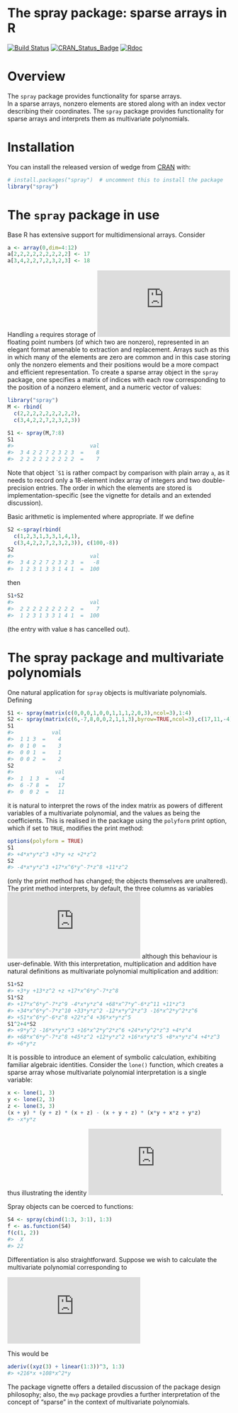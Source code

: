 The spray package: sparse arrays in R
================

<!-- README.md is generated from README.Rmd. Please edit that file -->

<!-- badges: start -->

[![Build
Status](https://travis-ci.org/RobinHankin/spray.svg?branch=master)](https://travis-ci.org/RobinHankin/spray)
[![CRAN\_Status\_Badge](https://www.r-pkg.org/badges/version/spray)](https://cran.r-project.org/package=spray)
[![Rdoc](http://www.rdocumentation.org/badges/version/spray)](http://www.rdocumentation.org/packages/spray)
<!-- badges: end -->

# Overview

The `spray` package provides functionality for sparse arrays.  
In a sparse arrays, nonzero elements are stored along with an index
vector describing their coordinates. The `spray` package provides
functionality for sparse arrays and interprets them as multivariate
polynomials.

# Installation

You can install the released version of wedge from
[CRAN](https://CRAN.R-project.org) with:

``` r
# install.packages("spray")  # uncomment this to install the package
library("spray")
```

# The `spray` package in use

Base R has extensive support for multidimensional arrays. Consider

``` r
a <- array(0,dim=4:12)
a[2,2,2,2,2,2,2,2,2] <- 17
a[3,4,2,2,7,2,3,2,3] <- 18
```

Handling `a` requires storage of
![\\prod\_{i=4}^{12}i=79833600](https://latex.codecogs.com/png.latex?%5Cprod_%7Bi%3D4%7D%5E%7B12%7Di%3D79833600
"\\prod_{i=4}^{12}i=79833600") floating point numbers (of which two are
nonzero), represented in an elegant format amenable to extraction and
replacement. Arrays such as this in which many of the elements are zero
are common and in this case storing only the nonzero elements and their
positions would be a more compact and efficient representation. To
create a sparse array object in the `spray` package, one specifies a
matrix of indices with each row corresponding to the position of a
nonzero element, and a numeric vector of values:

``` r
library("spray")
M <- rbind(
  c(2,2,2,2,2,2,2,2,2),
  c(3,4,2,2,7,2,3,2,3))

S1 <- spray(M,7:8)
S1
#>                        val
#>  3 4 2 2 7 2 3 2 3  =    8
#>  2 2 2 2 2 2 2 2 2  =    7
```

Note that object \``S1` is rather compact by comparison with plain array
`a`, as it needs to record only a 18-element index array of integers and
two double-precision entries. The order in which the elements are stored
is implementation-specific (see the vignette for details and an extended
discussion).

Basic arithmetic is implemented where appropriate. If we define

``` r
S2 <-spray(rbind(
  c(1,2,3,1,3,3,1,4,1),
  c(3,4,2,2,7,2,3,2,3)), c(100,-8))
S2
#>                        val
#>  3 4 2 2 7 2 3 2 3  =   -8
#>  1 2 3 1 3 3 1 4 1  =  100
```

then

``` r
S1+S2
#>                        val
#>  2 2 2 2 2 2 2 2 2  =    7
#>  1 2 3 1 3 3 1 4 1  =  100
```

(the entry with value `8` has cancelled out).

# The spray package and multivariate polynomials

One natural application for `spray` objects is multivariate polynomials.
Defining

``` r
S1 <- spray(matrix(c(0,0,0,1,0,0,1,1,1,2,0,3),ncol=3),1:4)
S2 <- spray(matrix(c(6,-7,8,0,0,2,1,1,3),byrow=TRUE,ncol=3),c(17,11,-4))
S1
#>            val
#>  1 1 3  =    4
#>  0 1 0  =    3
#>  0 0 1  =    1
#>  0 0 2  =    2
S2
#>             val
#>  1  1 3  =   -4
#>  6 -7 8  =   17
#>  0  0 2  =   11
```

it is natural to interpret the rows of the index matrix as powers of
different variables of a multivariate polynomial, and the values as
being the coefficients. This is realised in the package using the
`polyform` print option, which if set to `TRUE`, modifies the print
method:

``` r
options(polyform = TRUE)
S1
#> +4*x*y*z^3 +3*y +z +2*z^2
S2
#> -4*x*y*z^3 +17*x^6*y^-7*z^8 +11*z^2
```

(only the print method has changed; the objects themselves are
unaltered). The print method interprets, by default, the three columns
as variables ![x,y,z](https://latex.codecogs.com/png.latex?x%2Cy%2Cz
"x,y,z") although this behaviour is user-definable. With this
interpretation, multiplication and addition have natural definitions as
multivariate polynomial multiplication and addition:

``` r
S1+S2
#> +3*y +13*z^2 +z +17*x^6*y^-7*z^8
S1*S2
#> +17*x^6*y^-7*z^9 -4*x*y*z^4 +68*x^7*y^-6*z^11 +11*z^3
#> +34*x^6*y^-7*z^10 +33*y*z^2 -12*x*y^2*z^3 -16*x^2*y^2*z^6
#> +51*x^6*y^-6*z^8 +22*z^4 +36*x*y*z^5
S1^2+4*S2
#> +9*y^2 -16*x*y*z^3 +16*x^2*y^2*z^6 +24*x*y^2*z^3 +4*z^4
#> +68*x^6*y^-7*z^8 +45*z^2 +12*y*z^2 +16*x*y*z^5 +8*x*y*z^4 +4*z^3
#> +6*y*z
```

It is possible to introduce an element of symbolic calculation,
exhibiting familiar algebraic identities. Consider the `lone()`
function, which creates a sparse array whose multivariate polynomial
interpretation is a single variable:

``` r
x <- lone(1, 3)
y <- lone(2, 3)
z <- lone(3, 3)
(x + y) * (y + z) * (x + z) - (x + y + z) * (x*y + x*z + y*z)
#> -x*y*z
```

thus illustrating the identity
![(x+y+z)(xy+xz+yz)=(x+y)(y+z)(x+z)+xyz](https://latex.codecogs.com/png.latex?%28x%2By%2Bz%29%28xy%2Bxz%2Byz%29%3D%28x%2By%29%28y%2Bz%29%28x%2Bz%29%2Bxyz
"(x+y+z)(xy+xz+yz)=(x+y)(y+z)(x+z)+xyz").

Spray objects can be coerced to functions:

``` r
S4 <- spray(cbind(1:3, 3:1), 1:3)
f <- as.function(S4)
f(c(1, 2))
#>  X 
#> 22
```

Differentiation is also straightforward. Suppose we wish to calculate
the multivariate polynomial corresponding to

  
![
\\frac{\\partial^6}{\\partial x\\,\\partial^2y\\,\\partial^3z}
\\left(xyz + x+2y+3z\\right)^3.
](https://latex.codecogs.com/png.latex?%0A%5Cfrac%7B%5Cpartial%5E6%7D%7B%5Cpartial%20x%5C%2C%5Cpartial%5E2y%5C%2C%5Cpartial%5E3z%7D%0A%5Cleft%28xyz%20%2B%20x%2B2y%2B3z%5Cright%29%5E3.%0A
"
\\frac{\\partial^6}{\\partial x\\,\\partial^2y\\,\\partial^3z}
\\left(xyz + x+2y+3z\\right)^3.
")  

This would be

``` r
aderiv((xyz(3) + linear(1:3))^3, 1:3)
#> +216*x +108*x^2*y
```

The package vignette offers a detailed discussion of the package design
philosophy; also, the `mvp` package provdies a further interpretation of
the concept of “sparse” in the context of multivariate polynomials.
